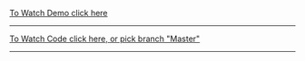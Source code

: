 <a href="https://egor-kozlov.github.io/Countries-table/">To Watch Demo click here</a>
<hr>
<a href="https://github.com/Egor-Kozlov/Countries-table/tree/master">To Watch Code click here, or pick branch "Master"</a>
<hr>
